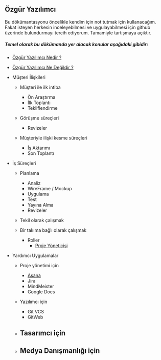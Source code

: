 ## Özgür Yazılımcı ##

Bu dökümantasyonu öncelikle kendim için not tutmak için kullanacağım. Fakat isteyen herkesin inceleyebilmesi
ve uygulayabilmesi için github üzerinde bulundurmayı tercih ediyorum. Tamamiyle tartışmaya açıktır.

##### Temel olarak bu dökümanda yer alacak konular aşağıdaki gibidir: #####

* [Özgür Yazılımcı Nedir ?](Yazilim/Ozgur-Yazilimci-Nedir.md)
* [Özgür Yazılımcı Ne Değildir ?](Yazilim/Ozgur-Yazilimci-Ne-Degildir.md)


* Müşteri İlişkileri
    * Müşteri ile ilk intiba
        - Ön Araştırma
        - İlk Toplantı
        - Tekliflendirme

    * Görüşme süreçleri
        - Revizeler
    * Müşteriyle ilişki kesme süreçleri
        - İş Aktarımı
        - Son Toplantı

* İş Süreçleri
    * Planlama
        - Analiz
        - WireFrame / Mockup
        - Uygulama
        - Test
        - Yayına Alma
        - Revizeler

    * Tekil olarak çalışmak

    * Bir takıma bağlı olarak çalışmak
        - Roller
            * [ Proje Yöneticisi ](Yazilim/Roller/Proje-Yoneticisi.md)


* Yardımcı Uygulamalar
    * Proje yönetimi için
        - [ Asana ](Uygulamalar/Asana.md)
        - Jira
        - MindMeister
        - Google Docs

    * Yazılımcı için
        - Git VCS
        - GitWeb

    * Tasarımcı için
        -
    * Medya Danışmanlığı için
        -